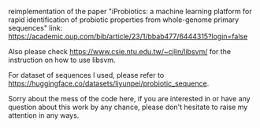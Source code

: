 reimplementation of the paper "iProbiotics: a machine learning platform for rapid identification of probiotic properties from whole-genome primary sequences"
link: https://academic.oup.com/bib/article/23/1/bbab477/6444315?login=false

Also please check https://www.csie.ntu.edu.tw/~cjlin/libsvm/ for the instruction on how to use libsvm.

For dataset of sequences I used, please refer to https://huggingface.co/datasets/liyunpei/probiotic_sequence. 

Sorry about the mess of the code here, if you are interested in or have any question about this work by any chance, please don't hesitate to raise my attention in any ways.
